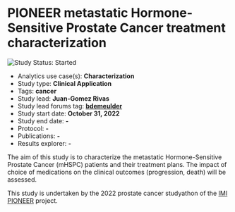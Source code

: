 PIONEER metastatic Hormone-Sensitive Prostate Cancer treatment characterization
=============

<img src="https://img.shields.io/badge/Study%20Status-Started-blue.svg" alt="Study Status: Started">

- Analytics use case(s): **Characterization**
- Study type: **Clinical Application**
- Tags: **cancer**
- Study lead: **Juan-Gomez Rivas**
- Study lead forums tag: **[bdemeulder](https://forums.ohdsi.org/u/bdemeulder)**
- Study start date: **October 31, 2022**
- Study end date: **-**
- Protocol: **-**
- Publications: **-**
- Results explorer: **-**

The aim of this study is to characterize the metastatic Hormone-Sensitive Prostate Cancer (mHSPC) patients and their treatment plans. The impact of choice of medications on the clinical outcomes (progression, death) will be assessed.

This study is undertaken by the 2022 prostate cancer studyathon of the [IMI PIONEER](https://prostate-pioneer.eu) project.
